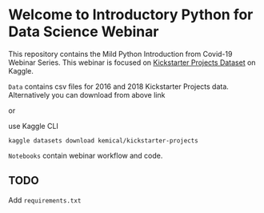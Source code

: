 # Welcome to Introductory Python for Data Science Webinar

This repository contains the Mild Python Introduction from Covid-19 Webinar Series. This webinar is focused on [Kickstarter Projects Dataset](https://www.kaggle.com/kemical/kickstarter-projects) on Kaggle.

```Data``` contains csv files for 2016 and 2018 Kickstarter Projects data. Alternatively you can download from above link 

or 

use Kaggle CLI

```shell
kaggle datasets download kemical/kickstarter-projects
```

```Notebooks``` contain webinar workflow and code.

## TODO

Add ```requirements.txt```
